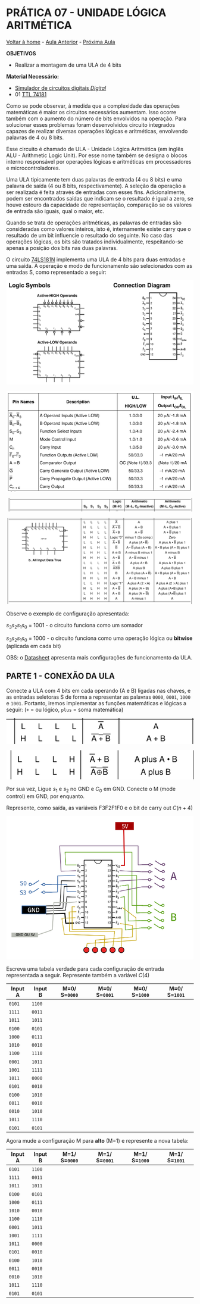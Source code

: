 <script>
  MathJax = {
    tex: {inlineMath: [['$', '$'], ['\\(', '\\)']]}
  };
  </script>
  <script id="MathJax-script" async src="https://cdn.jsdelivr.net/npm/mathjax@3/es5/tex-chtml.js"></script>

   <script src="https://cdn.jsdelivr.net/npm/mermaid@8.4.0/dist/mermaid.min.js"></script>
 <script>mermaid.initialize({startOnLoad:true});</script>

# PRÁTICA 07 - UNIDADE LÓGICA ARITMÉTICA

[Voltar à home](../) - [Aula Anterior](./pr06.md) - [Próxima Aula](./pr08.md)


**OBJETIVOS**

-   Realizar a montagem de uma ULA de 4 bits

**Material Necessário:**

- [Simulador de circuitos digitais *Digital*](https://github.com/marcielbp/Digital)
- 01 [TTL 74181](./pr07/datasheet/sn_74181.pdf)


Como se pode observar, à medida que a complexidade das operações
matemáticas é maior os circuitos necessários aumentam. Isso ocorre também com o aumento do número de bits envolvidos na operação. Para solucionar esses problemas foram desenvolvidos circuito integrados capazes de realizar diversas operações lógicas e aritméticas, envolvendo palavras de 4 ou 8 bits.

Esse circuito é chamado de ULA - Unidade Lógica Aritmética (em inglês ALU - Arithmetic Logic Unit). Por esse nome também
se designa o blocos interno responsável por operações lógicas e
aritméticas em processadores e microcontroladores.

Uma ULA tipicamente tem duas palavras de entrada (4 ou 8 bits) e uma palavra de saı́da (4 ou 8 bits, respectivamente). A seleção da operação a ser realizada é feita através de entradas com esses fins.
Adicionalmente, podem ser encontrados saı́das que indicam se o resultado é igual a zero, se houve estouro da capacidade de representação, comparação se os valores de entrada são iguais, qual o maior, etc.

Quando se trata de operações aritméticas, as palavras de entradas são consideradas como valores inteiros, isto é, internamente existe carry que o resultado de um bit influencie o resultado do seguinte. No caso das operações lógicas, os bits são tratados individualmente,
respeitando-se apenas a posição dos bits nas duas palavras.

O circuito [74LS181N](./pr07/datasheet/sn_74181.pdf) implementa uma ULA de 4 bits para duas entradas e uma saída. A operação e modo de funcionamento são selecionados com as
entradas S, como representado a seguir:

![](./pr07/media/image80.png)

![](./pr07/media/image20.png)

![](./pr07/media/image60.png)

![](./pr07/media/image70.png)


Observe o exemplo de configuração apresentada:

$s_3s_2s_1s_0$ = 1001 - o circuito funciona como um somador

$s_3s_2s_1s_0$ = 1000 - o circuito funciona como uma operação lógica
ou **bitwise** (aplicada em cada bit)

OBS: o [Datasheet](./pr07/datasheet/sn_74181.pdf) apresenta mais configurações de funcionamento da ULA.

## PARTE 1 - CONEXÃO DA ULA

Conecte a ULA com 4 bits em cada operando (A e B) ligadas nas chaves, e as entradas seletoras S de forma a representar as palavras `0000`, `0001`, `1000` e `1001`. Portanto, iremos implementar as funções matemáticas e lógicas a seguir: (`+` = ou lógico, `plus` = soma matemática)

![](./pr07/media/image50.png)

![](./pr07/media/image30.png)

Por sua vez, Ligue $s_1$ e $s_2$ no GND e $C_0$ em GND. Conecte o M (mode control) em GND, por enquanto.

Represente, como saída, as variáveis F3F2F1F0 e o bit de carry out $C(n+4)$

![](./pr07/media/image40.png)

Escreva uma tabela verdade para cada configuração de entrada
representada a seguir. Represente também a variável $C(4)$

|Input A  | Input B  | M=0/ S=`0000` |  M=0/ S=`0001` |  M=0/ S=`1000` |  M=0/ S=`1001` |
| - | - | - | - | - | - |
|`0101` | `1100` |  |  |  |  |  |  |  |
|`1111` | `0011` |  |  |  |  |  |  |  |
|`1011` | `1011` |  |  |  |  |  |  |  |
|`0100` | `0101` |  |  |  |  |  |  |  |
|`1000` | `0111` |  |  |  |  |  |  |  |
|`1010` | `0010` |  |  |  |  |  |  |  |
|`1100` | `1110` |  |  |  |  |  |  |  |
|`0001` | `1011` |  |  |  |  |  |  |  |
|`1001` | `1111` |  |  |  |  |  |  |  |
|`1011` | `0000` |  |  |  |  |  |  |  |
|`0101` | `0010` |  |  |  |  |  |  |  |
|`0100` | `1010` |  |  |  |  |  |  |  |
|`0011` | `0010` |  |  |  |  |  |  |  |
|`0010` | `1010` |  |  |  |  |  |  |  |
|`1011` | `1110` |  |  |  |  |  |  |  |
|`0101` | `0101` |  |  |  |  |  |  |                            

Agora mude a configuração M para **alto** (M=1) e represente a nova tabela:

|Input A  | Input B  | M=1/ S=`0000` | M=1/ S=`0001` |  M=1/ S=`1000` |  M=1/ S=`1001` |
| - | - | - | - | - | - |
|`0101` | `1100` |  |  |  |  |  |  |  |
|`1111` | `0011` |  |  |  |  |  |  |  |
|`1011` | `1011` |  |  |  |  |  |  |  |
|`0100` | `0101` |  |  |  |  |  |  |  |
|`1000` | `0111` |  |  |  |  |  |  |  |
|`1010` | `0010` |  |  |  |  |  |  |  |
|`1100` | `1110` |  |  |  |  |  |  |  |
|`0001` | `1011` |  |  |  |  |  |  |  |
|`1001` | `1111` |  |  |  |  |  |  |  |
|`1011` | `0000` |  |  |  |  |  |  |  |
|`0101` | `0010` |  |  |  |  |  |  |  |
|`0100` | `1010` |  |  |  |  |  |  |  |
|`0011` | `0010` |  |  |  |  |  |  |  |
|`0010` | `1010` |  |  |  |  |  |  |  |
|`1011` | `1110` |  |  |  |  |  |  |  |
|`0101` | `0101` |  |  |  |  |  |  |                                    

